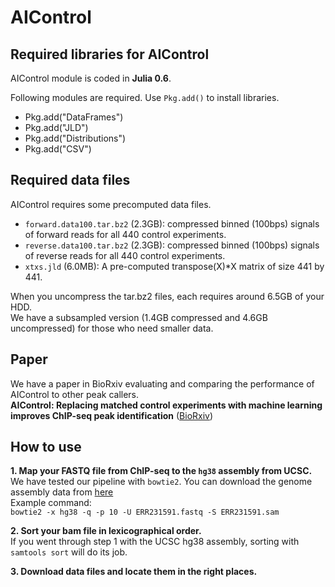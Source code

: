 # AIControl

## Required libraries for AIControl
AIControl module is coded in **Julia 0.6**.

Following modules are required.
Use `Pkg.add()` to install libraries.
- Pkg.add("DataFrames")
- Pkg.add("JLD")
- Pkg.add("Distributions")
- Pkg.add("CSV")

## Required data files
AIControl requires some precomputed data files.
- `forward.data100.tar.bz2` (2.3GB): compressed binned (100bps) signals of forward reads for all 440 control experiments.
- `reverse.data100.tar.bz2` (2.3GB): compressed binned (100bps) signals of reverse reads for all 440 control experiments.
- `xtxs.jld` (6.0MB): A pre-computed transpose(X)\*X matrix of size 441 by 441. 

When you uncompress the tar.bz2 files, each requires around 6.5GB of your HDD.  
We have a subsampled version (1.4GB compressed and 4.6GB uncompressed) for those who need smaller data.

## Paper
We have a paper in BioRxiv evaluating and comparing the performance of AIControl to other peak callers.  
**AIControl:  Replacing matched control experiments with machine learning improves ChIP-seq peak identification** ([BioRxiv](https://www.biorxiv.org/content/early/2018/03/08/278762?rss=1))

## How to use

**1. Map your FASTQ file from ChIP-seq to the `hg38` assembly from UCSC.**  
   We have tested our pipeline with `bowtie2`. You can download the genome assembly data from [here](http://hgdownload.soe.ucsc.edu/goldenPath/hg38/bigZips/hg38.fa.gz)  
   Example command:  
   `bowtie2 -x hg38 -q -p 10 -U ERR231591.fastq -S ERR231591.sam`
   
**2. Sort your bam file in lexicographical order.**  
   If you went through step 1 with the UCSC hg38 assembly, sorting with `samtools sort` will do its job.  
   
**3. Download data files and locate them in the right places.**  

